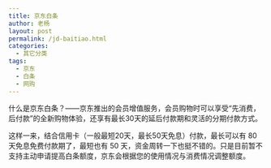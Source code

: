 ```yaml
---
title: 京东白条
author: 老杨
layout: post
permalink: /jd-baitiao.html
categories:
  - 其它分类
tags:
  - 京东
  - 白条
  - 网购
---
```

什么是京东白条？——京东推出的会员增值服务，会员购物时可以享受“先消费，后付款”的全新购物体验，还享有最长30天的延后付款期和灵活的分期付款方式。  


  
这样一来，结合信用卡（一般最短20天，最长50天免息）付款，最长可以有 80 天免息免费付款期了，最短也有 50 天，资金周转一下也挺不错的。只是目前暂不支持主动申请提高白条额度，京东会根据您的使用情况与消费情况调整额度。